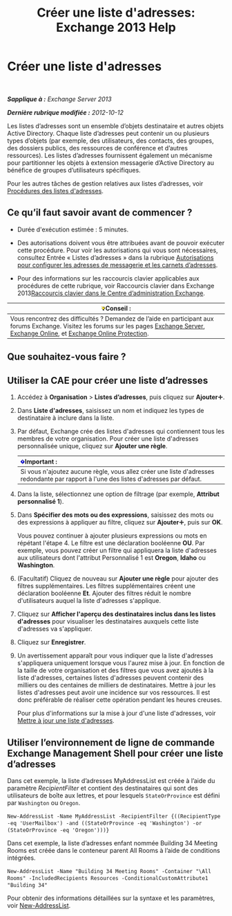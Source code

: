 ﻿---
title: "Créer une liste d'adresses: Exchange 2013 Help"
TOCTitle: Créer une liste d'adresses
ms:assetid: e86ba1b7-c41c-4050-bc29-13996cf53c59
ms:mtpsurl: https://technet.microsoft.com/fr-fr/library/Bb125036(v=EXCHG.150)
ms:contentKeyID: 50479448
ms.date: 05/23/2018
mtps_version: v=EXCHG.150
f1_keywords:
- Microsoft.Exchange.Management.SnapIn.Esm.OrganizationConfiguration.Mailbox.NewAddressListWizardForm.AddressListIntroductionPage
ms.translationtype: MT
---

# Créer une liste d'adresses

 

_**Sapplique à :** Exchange Server 2013_

_**Dernière rubrique modifiée :** 2012-10-12_

Les listes d’adresses sont un ensemble d’objets destinataire et autres objets Active Directory. Chaque liste d’adresses peut contenir un ou plusieurs types d’objets (par exemple, des utilisateurs, des contacts, des groupes, des dossiers publics, des ressources de conférence et d’autres ressources). Les listes d’adresses fournissent également un mécanisme pour partitionner les objets à extension messagerie d’Active Directory au bénéfice de groupes d’utilisateurs spécifiques.

Pour les autres tâches de gestion relatives aux listes d’adresses, voir [Procédures des listes d'adresses](address-list-procedures-exchange-2013-help.md).

## Ce qu’il faut savoir avant de commencer ?

  - Durée d'exécution estimée : 5 minutes.

  - Des autorisations doivent vous être attribuées avant de pouvoir exécuter cette procédure. Pour voir les autorisations qui vous sont nécessaires, consultez Entrée « Listes d’adresses » dans la rubrique [Autorisations pour configurer les adresses de messagerie et les carnets d’adresses](email-address-and-address-book-permissions-exchange-2013-help.md).

  - Pour des informations sur les raccourcis clavier applicables aux procédures de cette rubrique, voir Raccourcis clavier dans Exchange 2013[Raccourcis clavier dans le Centre d’administration Exchange](keyboard-shortcuts-in-the-exchange-admin-center-exchange-online-protection-help.md).

<table>
<thead>
<tr class="header">
<th><img src="images/Bb125224.tip(EXCHG.150).gif" title="Conseil" alt="Conseil" />Conseil :</th>
</tr>
</thead>
<tbody>
<tr class="odd">
<td>Vous rencontrez des difficultés ? Demandez de l’aide en participant aux forums Exchange. Visitez les forums sur les pages <a href="https://go.microsoft.com/fwlink/p/?linkid=60612">Exchange Server</a>, <a href="https://go.microsoft.com/fwlink/p/?linkid=267542">Exchange Online</a>, et <a href="https://go.microsoft.com/fwlink/p/?linkid=285351">Exchange Online Protection</a>.</td>
</tr>
</tbody>
</table>


## Que souhaitez-vous faire ?

## Utiliser la CAE pour créer une liste d’adresses

1.  Accédez à **Organisation** \> **Listes d’adresses**, puis cliquez sur **Ajouter**![Icône Ajouter](images/JJ218640.c1e75329-d6d7-4073-a27d-498590bbb558(EXCHG.150).gif "Icône Ajouter").

2.  Dans **Liste d'adresses**, saisissez un nom et indiquez les types de destinataire à inclure dans la liste.

3.  Par défaut, Exchange crée des listes d'adresses qui contiennent tous les membres de votre organisation. Pour créer une liste d'adresses personnalisée unique, cliquez sur **Ajouter une règle**.
    
    <table>
    <thead>
    <tr class="header">
    <th><img src="images/JJ159813.important(EXCHG.150).gif" title="Important" alt="Important" />Important :</th>
    </tr>
    </thead>
    <tbody>
    <tr class="odd">
    <td>Si vous n'ajoutez aucune règle, vous allez créer une liste d'adresses redondante par rapport à l'une des listes d'adresses par défaut.</td>
    </tr>
    </tbody>
    </table>


4.  Dans la liste, sélectionnez une option de filtrage (par exemple, **Attribut personnalisé 1**).

5.  Dans **Spécifier des mots ou des expressions**, saisissez des mots ou des expressions à appliquer au filtre, cliquez sur **Ajouter**![Icône Ajouter](images/JJ218640.c1e75329-d6d7-4073-a27d-498590bbb558(EXCHG.150).gif "Icône Ajouter"), puis sur **OK**.
    
    Vous pouvez continuer à ajouter plusieurs expressions ou mots en répétant l'étape 4. Le filtre est une déclaration booléenne **OU**. Par exemple, vous pouvez créer un filtre qui appliquera la liste d'adresses aux utilisateurs dont l'attribut Personnalisé 1 est **Oregon**, **Idaho** ou **Washington**.

6.  (Facultatif) Cliquez de nouveau sur **Ajouter une règle** pour ajouter des filtres supplémentaires. Les filtres supplémentaires créent une déclaration booléenne **Et**. Ajouter des filtres réduit le nombre d'utilisateurs auquel la liste d'adresses s'applique.

7.  Cliquez sur **Afficher l'aperçu des destinataires inclus dans les listes d'adresses** pour visualiser les destinataires auxquels cette liste d'adresses va s'appliquer.

8.  Cliquez sur **Enregistrer**.

9.  Un avertissement apparaît pour vous indiquer que la liste d'adresses s'appliquera uniquement lorsque vous l'aurez mise à jour. En fonction de la taille de votre organisation et des filtres que vous avez ajoutés à la liste d'adresses, certaines listes d'adresses peuvent contenir des milliers ou des centaines de milliers de destinataires. Mettre à jour les listes d'adresses peut avoir une incidence sur vos ressources. Il est donc préférable de réaliser cette opération pendant les heures creuses.
    
    Pour plus d'informations sur la mise à jour d'une liste d'adresses, voir [Mettre à jour une liste d'adresses](update-an-address-list-exchange-2013-help.md).

## Utiliser l’environnement de ligne de commande Exchange Management Shell pour créer une liste d’adresses

Dans cet exemple, la liste d’adresses MyAddressList est créée à l’aide du paramètre *RecipientFilter* et contient des destinataires qui sont des utilisateurs de boîte aux lettres, et pour lesquels `StateOrProvince` est défini par `Washington` ou `Oregon`.

    New-AddressList -Name MyAddressList -RecipientFilter {((RecipientType -eq 'UserMailbox') -and ((StateOrProvince -eq 'Washington') -or (StateOrProvince -eq 'Oregon')))}

Dans cet exemple, la liste d’adresses enfant nommée Building 34 Meeting Rooms est créée dans le conteneur parent All Rooms à l’aide de conditions intégrées.

    New-AddressList -Name "Building 34 Meeting Rooms" -Container "\All Rooms" -IncludedRecipients Resources -ConditionalCustomAttribute1 "Building 34"

Pour obtenir des informations détaillées sur la syntaxe et les paramètres, voir [New-AddressList](https://technet.microsoft.com/fr-fr/library/aa996912\(v=exchg.150\)).

